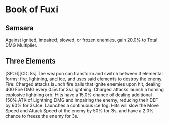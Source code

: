 # Book of Fuxi

## Samsara

Against ignited, impaired, slowed, or frozen enemies, gain 20,0% to Total DMG Multiplier.

## Three Elements

[SP: 6][CD: 8s] The weapon can transform and switch between 3 elemental forms: fire, lightning, and ice, and uses said elements to destroy the enemy.
Fire: Charged attacks launch fire balls that ignite enemies upon hit, dealing 400 Fire DMG every 0.5s for 3s.Lightning: Charged attacks launch a homing explosive lightning orb. Hits have a 15,0% chance of dealing additional 150% ATK of Lightning DMG and impairing the enemy, reducing their DEF by 60% for 3s.Ice: Launches a continuous ice fog. Hits will slow the Move Speed and Attack Speed of the enemy by 50% for 3s, and have a 2.0% chance to freeze the enemy for 3s.